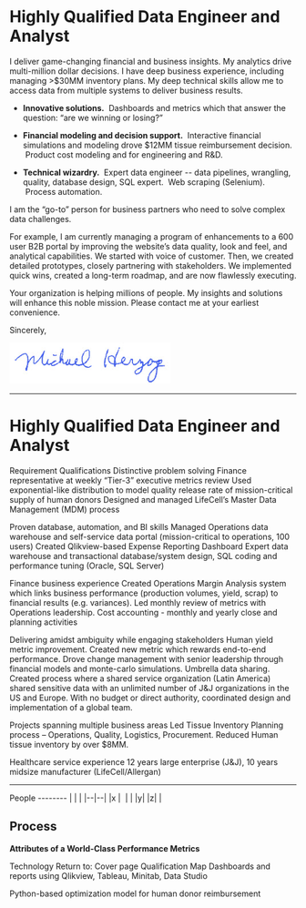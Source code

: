 # Highly Qualified Data Engineer and Analyst
I deliver game-changing financial and business insights.   My analytics drive multi-million dollar decisions.  I have deep business experience, including managing >$30MM inventory plans.  My  deep technical skills allow me to access data from multiple systems to deliver business results.   

- **Innovative solutions.** &nbsp;Dashboards and metrics which that answer the question:  “are we winning or losing?”
   
- **Financial modeling and decision support.** &nbsp;Interactive financial simulations and modeling drove $12MM tissue reimbursement decision. &nbsp;Product cost modeling and for engineering and R&D.

- **Technical wizardry.**  &nbsp;Expert data engineer -- data pipelines,
   wrangling, quality, database design, SQL expert. &nbsp;Web scraping
   (Selenium). &nbsp;Process automation.

I am the “go-to” person for business partners who need to solve complex data challenges.  

For example, I am currently managing a program of enhancements to a 600 user B2B portal by improving the website’s data quality, look and feel, and analytical capabilities.   We started with voice of customer.  Then, we created detailed prototypes, closely partnering with stakeholders.  We implemented quick wins, created a long-term roadmap, and are now flawlessly executing.   

Your organization is helping millions of people.  My insights and solutions will enhance this noble mission.  Please contact me at your earliest convenience.

Sincerely,

![Signature](https://github.com/mherzog01/Job-Search-Cover-Letter/blob/master/images/Signature%202020-04-03.jpg?raw=true)






<hr>

# Highly Qualified Data Engineer and Analyst
Requirement
Qualifications
Distinctive problem solving
Finance representative at weekly “Tier-3” executive metrics review 
Used exponential-like distribution to model quality release rate of mission-critical supply of human donors
Designed and managed LifeCell’s Master Data Management (MDM) process

Proven database, automation, and BI skills
Managed Operations data warehouse and self-service data portal (mission-critical to operations, 100 users)
Created Qlikview-based Expense Reporting Dashboard
Expert data warehouse and transactional database/system design, SQL coding and performance tuning (Oracle, SQL Server)

Finance business experience
Created Operations Margin Analysis system which links business performance (production volumes, yield, scrap) to financial results (e.g. variances).  Led monthly review of metrics with Operations leadership. 
Cost accounting - monthly and yearly close and planning activities

Delivering amidst ambiguity while engaging  stakeholders
Human yield metric improvement.  Created new metric which rewards end-to-end performance.  Drove change management with senior leadership through financial models and monte-carlo simulations.
Umbrella data sharing.  Created process where a shared service organization (Latin America) shared sensitive data with an unlimited number of J&J organizations in the US and Europe.   With no budget or direct authority, coordinated design and implementation of a global team.  

Projects spanning multiple business areas
Led Tissue Inventory Planning process – Operations, Quality, Logistics, Procurement.  Reduced Human tissue inventory by over $8MM.

Healthcare service experience
12 years large enterprise (J&J), 10 years midsize manufacturer (LifeCell/Allergan)
<hr>
People
--------
|  |  |
|--|--|
|x  |&nbsp;  |
|&nbsp;|y|
|z|&nbsp;|


















Process
----------
**Attributes of a World-Class Performance Metrics**


Technology							Return to:  Cover page   Qualification Map
Dashboards and reports using Qlikview, Tableau, Minitab, Data Studio



Python-based optimization model for human donor reimbursement
</div>
<!--stackedit_data:
eyJoaXN0b3J5IjpbMTQxNzQ2NDI0NCwtMjA2MDIwMDEyLC0xNz
UyNDI1NTc0LDE5NzUyNjUwNDgsNDczOTQyMTIsLTE2NDYzNTIx
NzUsLTE2ODEyNDQwMTUsMTEzNDk4NjgwMCwyMDUwMDU1MjIyLD
YxNTU4NjUxOV19
-->